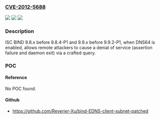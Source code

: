 ### [CVE-2012-5688](https://cve.mitre.org/cgi-bin/cvename.cgi?name=CVE-2012-5688)
![](https://img.shields.io/static/v1?label=Product&message=n%2Fa&color=blue)
![](https://img.shields.io/static/v1?label=Version&message=n%2Fa&color=blue)
![](https://img.shields.io/static/v1?label=Vulnerability&message=n%2Fa&color=brighgreen)

### Description

ISC BIND 9.8.x before 9.8.4-P1 and 9.9.x before 9.9.2-P1, when DNS64 is enabled, allows remote attackers to cause a denial of service (assertion failure and daemon exit) via a crafted query.

### POC

#### Reference
No POC found.

#### Github
- https://github.com/Reverier-Xu/bind-EDNS-client-subnet-patched


